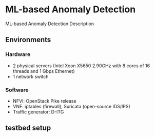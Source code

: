 # ML-based Anomaly Detection
 ML-based Anomaly Detection Description

## Environments
### Hardware
- 2 physical servers (Intel Xeon X5650 2.90GHz with 8 cores of 16 threads and 1 Gbps Ethernet)
- 1 network switch

### Software
- NFVI: OpenStack Pike release
- VNF: iptables (firewall), Suricata (open-source IDS/IPS) 
- Traffic generator: D-ITG

## testbed setup




